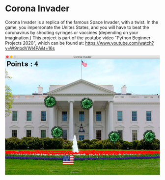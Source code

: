 # Corona Invader

Corona Invader is a replica of the famous Space Invader, with a twist. In the game, you impersonate the Unites States, and you will have to beat the coronavirus by shooting syringes or vaccines (depending on your imagination.) This project is part of the youtube video "Python Beginner Projects 2020", which can be found at: https://www.youtube.com/watch?v=W9nbdVWl4PA&t=16s

![game](gameplay.png)
